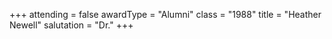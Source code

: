 +++
attending  = false
awardType  = "Alumni"
class      = "1988"
title      = "Heather Newell"
salutation = "Dr."
+++

